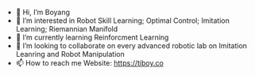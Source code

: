 - 👋 Hi, I’m Boyang
- 👀 I’m interested in Robot Skill Learning; Optimal Control; Imitation Learning; Riemannian Manifold
- 🌱 I’m currently learning Reinforcment Learning
- 💞️ I’m looking to collaborate on every advanced robotic lab on Imitation Leanring and Robot Manipulation
- 📫 How to reach me Website: https://tiboy.co

<!---
TFLQW/TFLQW is a ✨ special ✨ repository because its `README.md` (this file) appears on your GitHub profile.
You can click the Preview link to take a look at your changes.
--->

